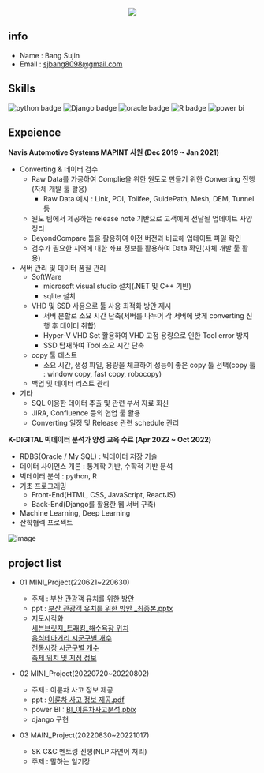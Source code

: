 <p align='center'>
  <a href="https://github.com/sujinbang">
    <img src="https://capsule-render.vercel.app/api?type=waving&color=gradient&fontColor=FFFFFF&height=300&section=header&text=SJBANG%20Repository&fontSize=50"/>
  </a>
</p>


## info
- Name : Bang Sujin
- Email : sjbang8098@gmail.com

## Skills 
![python badge](https://img.shields.io/badge/Python-FFD43B?style=for-the-badge&logo=python&logoColor=blue)
![Django badge](https://img.shields.io/badge/Django-092E20?style=for-the-badge&logo=django&logoColor=green)
![oracle badge](https://img.shields.io/badge/Oracle-F80000?style=for-the-badge&logo=Oracle&logoColor=white)
![R badge](https://img.shields.io/badge/R-276DC3?style=for-the-badge&logo=r&logoColor=white)
![power bi](https://img.shields.io/badge/PowerBI-F2C811?style=for-the-badge&logo=Power%20BI&logoColor=white)


## Expeience

<b>Navis Automotive Systems MAPINT 사원 (Dec 2019 ~ Jan 2021)</b>


  - Converting & 데이터 검수
    - Raw Data를 가공하여 Complie을 위한 원도로 만들기 위한 Converting 진행(자체 개발 툴 활용)
      - Raw Data 예시 : Link, POI, Tollfee, GuidePath, Mesh, DEM, Tunnel 등
    - 원도 팀에서 제공하는 release note 기반으로 고객에게 전달될 업데이트 사양 정리
    - BeyondCompare 툴을 활용하여 이전 버전과 비교해 업데이트 파일 확인
    - 검수가 필요한 지역에 대한 좌표 정보를 활용하여 Data 확인(자체 개발 툴 활용)
  - 서버 관리 및 데이터 품질 관리
    - SoftWare
      - microsoft visual studio 설치(.NET 및 C++ 기반)
      - sqlite 설치
    - VHD 및 SSD 사용으로 툴 사용 최적화 방안 제시
      - 서버 분할로 소요 시간 단축(서버를 나누어 각 서버에 맞게 converting 진행 후 데이터 취합)
      - Hyper-V VHD Set 활용하여 VHD 고정 용량으로 인한 Tool error 방지
      - SSD 탑재하여 Tool 소요 시간 단축 
    - copy 툴 테스트
      - 소요 시간, 생성 파일, 용량을 체크하여 성능이 좋은 copy 툴 선택(copy 툴 : window copy,  fast copy, robocopy)
    - 백업 및 데이터 리스트 관리
  - 기타
    - SQL 이용한 데이터 추출 및 관련 부서 자료 회신
    - JIRA, Confluence 등의 협업 툴 활용
    - Converting 일정 및 Release 관련 schedule 관리






<b>K-DIGITAL 빅데이터 분석가 양성 교육 수료 (Apr 2022 ~ Oct 2022)</b>
  - RDBS(Oracle / My SQL) : 빅데이터 저장 기술
  - 데이터 사이언스 개론 : 통계학 기반, 수학적 기반 분석
  - 빅데이터 분석 : python, R
  - 기초 프로그래밍
     - Front-End(HTML, CSS, JavaScript, ReactJS)
     - Back-End(Django를 활용한 웹 서버 구축)
  - Machine Learning, Deep Learning
  - 산학협력 프로젝트


![image](https://user-images.githubusercontent.com/104615408/193168030-00231dd3-e634-46af-837a-b3295b6336ec.png)




## project list
- 01 MINI_Project(220621~220630)<br/>
  - 주제 : 부산 관광객 유치를 위한 방안<br/>
  - ppt : [부산 관광객 유치를 위한 방안 _최종본.pptx](https://github.com/sujinbang/01_MINIPROJECT/blob/main/%EB%B0%9C%ED%91%9C/%EB%B6%80%EC%82%B0%20%EA%B4%80%EA%B4%91%EA%B0%9D%20%EC%9C%A0%EC%B9%98%EB%A5%BC%20%EC%9C%84%ED%95%9C%20%EB%B0%A9%EC%95%88%20_%EC%B5%9C%EC%A2%85%EB%B3%B8.pptx)<br>
  - 지도시각화<br/>
[세븐브릿지_트래킹_해수욕장 위치](https://sujinbang.github.io/NewProject/%EC%84%B8%EB%B8%90%EB%B8%8C%EB%A6%BF%EC%A7%80_%ED%8A%B8%EB%9E%98%ED%82%B9_%ED%95%B4%EC%88%98%EC%9A%95%EC%9E%A5.html)<br/>
[음식테마거리 시군구별 개수](https://sujinbang.github.io/NewProject/%EC%9D%8C%EC%8B%9D%ED%85%8C%EB%A7%88%EA%B1%B0%EB%A6%AC.html)<br/>
[전통시장 시군구별 개수](https://sujinbang.github.io/NewProject/%EC%A0%84%ED%86%B5%EC%8B%9C%EC%9E%A5.html)<br/>
[축제 위치 및 지점 정보](https://sujinbang.github.io/NewProject/%EC%B6%95%EC%A0%9C.html)<br/>

- 02 MINI_Project(20220720~20220802)
  -  주제 : 이륜차 사고 정보 제공<br/>
  -  ppt : [이륜차 사고 정보 제공.pdf](https://github.com/sujinbang/02_MINIPROJECT/tree/main/%EB%B0%9C%ED%91%9C)<br>
  -  power BI : [BI_이륜차사고분석.pbix](https://github.com/sujinbang/02_MINIPROJECT/blob/main/BI/BI_%EC%9D%B4%EB%A5%9C%EC%B0%A8%EC%82%AC%EA%B3%A0%EB%B6%84%EC%84%9D.pbix)<br>
  -  django 구현
- 03 MAIN_Project(20220830~20221017)
  - SK C&C 멘토링 진행(NLP 자연어 처리)<br/>
  - 주제 : 말하는 일기장<br/>

<!--
**sujinbang/sujinbang** is a ✨ _special_ ✨ repository because its `README.md` (this file) appears on your GitHub profile.

Here are some ideas to get you started:

- 🔭 I’m currently working on ...
- 🌱 I’m currently learning ...
- 👯 I’m looking to collaborate on ...
- 🤔 I’m looking for help with ...
- 💬 Ask me about ...
- 📫 How to reach me: ...
- 😄 Pronouns: ...
- ⚡ Fun fact: ...
-->
